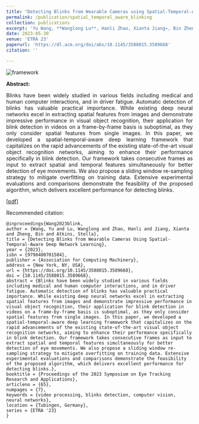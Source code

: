 ```yaml
---
title: "Detecting Blinks from Wearable Cameras using Spatial-Temporal-Aware Deep Network Learning"
permalink: /publication/spatial_temporal_aware_blinking
collection: publications
excerpt: 'Yu Wang, **Wanglong Lu**, Hanli Zhao, Xianta Jiang∗, Bin Zheng, M. Stella Atkins.'
date: 2023-05-30
venue: 'ETRA 23'
paperurl: 'https://dl.acm.org/doi/abs/10.1145/3588015.3589668'
citation: ''

---
```

![framework](https://longlongaaago.github.io/images/publications/blink_detection_framework.png)

<b>Abstract:</b>
<div style="text-align: justify">
Blinks have been widely studied in various fields including medical and human computer interactions, and in driver fatigue. Automatic detection of blinks has valuable practical importance. While existing deep neural networks excel in extracting spatial features from images and demonstrate impressive performance in visual object recognition, their application for blink detection in videos on a frame-by-frame basis is suboptimal, as they only consider spatial features from single images. In this paper, we developed a spatial-temporal-aware deep learning framework that capitalizes on the rapid advancements of the existing state-of-the-art visual object recognition networks, aiming to enhance their performance specifically in blink detection. Our framework takes consecutive frames as input to extract spatial and temporal features simultaneously for better detection of eye movements. We also propose a sliding window re-sampling strategy to mitigate overfitting on training data. Extensive experimental evaluations and comparisons demonstrate the feasibility of the proposed algorithm, which delivers excellent performance for detecting blinks.
</div>

[[pdf]](https://dl.acm.org/doi/abs/10.1145/3588015.3589668)

Recommended citation: 
```
@inproceedings{Wang2023blink,
author = {Wang, Yu and Lu, Wanglong and Zhao, Hanli and Jiang, Xianta and Zheng, Bin and Atkins, Stella},
title = {Detecting Blinks from Wearable Cameras Using Spatial-Temporal-Aware Deep Network Learning},
year = {2023},
isbn = {9798400701504},
publisher = {Association for Computing Machinery},
address = {New York, NY, USA},
url = {https://doi.org/10.1145/3588015.3589668},
doi = {10.1145/3588015.3589668},
abstract = {Blinks have been widely studied in various fields including medical and human computer interactions, and in driver fatigue. Automatic detection of blinks has valuable practical importance. While existing deep neural networks excel in extracting spatial features from images and demonstrate impressive performance in visual object recognition, their application for blink detection in videos on a frame-by-frame basis is suboptimal, as they only consider spatial features from single images. In this paper, we developed a spatial-temporal-aware deep learning framework that capitalizes on the rapid advancements of the existing state-of-the-art visual object recognition networks, aiming to enhance their performance specifically in blink detection. Our framework takes consecutive frames as input to extract spatial and temporal features simultaneously for better detection of eye movements. We also propose a sliding window re-sampling strategy to mitigate overfitting on training data. Extensive experimental evaluations and comparisons demonstrate the feasibility of the proposed algorithm, which delivers excellent performance for detecting blinks.},
booktitle = {Proceedings of the 2023 Symposium on Eye Tracking Research and Applications},
articleno = {65},
numpages = {7},
keywords = {video processing, blinks detection, computer vision, neural networks},
location = {Tubingen, Germany},
series = {ETRA '23}
}
```

